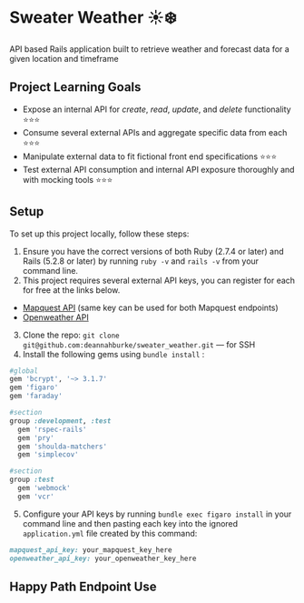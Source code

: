 # Sweater Weather :sunny::snowflake:
API based Rails application built to retrieve weather and forecast data for a given location and timeframe
## Project Learning Goals
* Expose an internal API for *create*, *read*, *update*, and *delete* functionality ⭐⭐⭐
* Consume several external APIs and aggregate specific data from each ⭐⭐⭐
* Manipulate external data to fit fictional front end specifications ⭐⭐⭐
* Test external API consumption and internal API exposure thoroughly and with mocking tools ⭐⭐⭐
## Setup
To set up this project locally, follow these steps:
1. Ensure you have the correct versions of both Ruby (2.7.4 or later) and Rails (5.2.8 or later) by running `ruby -v` and `rails -v` from your command line.
2. This project requires several external API keys, you can register for each for free at the links below.
* [Mapquest API](https://developer.mapquest.com/user/login/sign-up) (same key can be used for both Mapquest endpoints)
* [Openweather API](https://home.openweathermap.org/users/sign_up)
3. Clone the repo:
`git clone git@github.com:deannahburke/sweater_weather.git` &mdash; for SSH
4. Install the following gems using `bundle install` :
```ruby
#global
gem 'bcrypt', '~> 3.1.7'
gem 'figaro'
gem 'faraday'

#section
group :development, :test
  gem 'rspec-rails'
  gem 'pry'
  gem 'shoulda-matchers'
  gem 'simplecov'

#section
group :test
  gem 'webmock'
  gem 'vcr'
```
5. Configure your API keys by running `bundle exec figaro install` in your command line and then pasting each key into the ignored `application.yml` file created by this command:
```ruby
mapquest_api_key: your_mapquest_key_here
openweather_api_key: your_openweather_key_here
```

## Happy Path Endpoint Use
